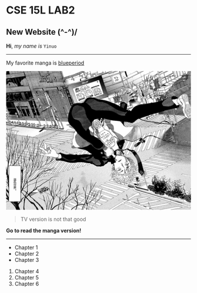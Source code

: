 # CSE 15L LAB2
## New Website \(^-^)/

**Hi**, *my name is* `Yinuo`

---

My favorite manga is [blueperiod](https://en.wikipedia.org/wiki/Blue_Period_(manga))

![Image](Tokyo.jpeg)

> TV version is not that good

**Go to read the manga version!**

---

* Chapter 1
* Chapter 2
* Chapter 3

1. Chapter 4
2. Chapter 5
3. Chapter 6


